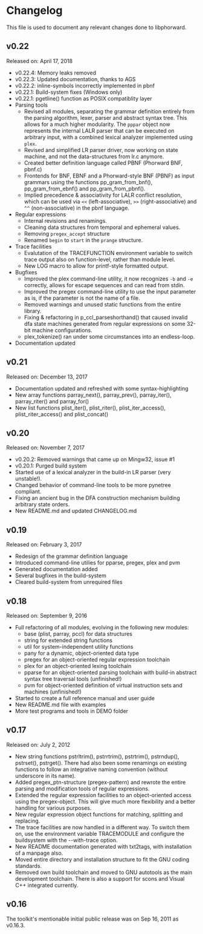 # Changelog

This file is used to document any relevant changes done to libphorward.

## v0.22

Released on: April 17, 2018

- v0.22.4: Memory leaks removed
- v0.22.3: Updated documentation, thanks to AGS
- v0.22.2: inline-symbols incorrectly implemented in pbnf
- v0.22.1: Build-system fixes (Windows only)
- v0.22.1: pgetline() function as POSIX compatiblity layer
- Parsing tools
  - Revised all modules, separating the grammar definition entirely from the
    parsing algorithm, lexer, parser and abstract syntax tree. This allows for
    a much higher modularity. The ``pppar`` object now represents the internal
    LALR parser that can be executed on arbitrary input, with a combined lexical
    analyzer implemented using ``plex``.
  - Revised and simplified LR parser driver, now working on state machine, and
    not the data-structures from lr.c anymore.
  - Created better definition language called PBNF (Phorward BNF, pbnf.c)
  - Frontends for BNF, EBNF and a Phorward-style BNF (PBNF) as input grammars
    using the functions pp_gram_from_bnf(), pp_gram_from_ebnf() and
    pp_gram_from_pbnf().
  - Implied precedence & associativity for LALR conflict resolution, which can
    be used via ``<<`` (left-associative), ``>>`` (right-associative) and
    ``^^`` (non-associative) in the pbnf language.
- Regular expressions
  - Internal revisions and renamings.
  - Cleaning data structures from temporal and ephemeral values.
  - Removing ``pregex_accept`` structure
  - Renamed ``begin`` to ``start`` in the ``prange`` structure.
- Trace facilities
  - Evalutation of the TRACEFUNCTION environment variable to switch trace output
    also on function-level, rather than module level.
  - New LOG macro to allow for printf-style formatted output.
- Bugfixes
  - Improved the plex command-line utility, it now recognizes `-b` and `-e`
    correctly, allows for escape sequences and can read from stdin.
  - Improved the pregex command-line utility to use the input parameter as is,
    if the parameter is not the name of a file.
  - Removed warnings and unused static functions from the entire library.
  - Fixing & refactoring in p_ccl_parseshorthand() that caused invalid dfa state
    machines generated from regular expressions on some 32-bit machine
    configurations.
  - plex_tokenize() ran under some circumstances into an endless-loop.
- Documentation updated

## v0.21

Released on: December 13, 2017

- Documentation updated and refreshed with some syntax-highlighting
- New array functions parray_next(), parray_prev(), parray_iter(), parray_riter() and parray_for()
- New list functions plist_iter(), plist_riter(), plist_iter_access(), plist_riter_access() and plist_concat()

## v0.20

Released on: November 7, 2017

- v0.20.2: Removed warnings that came up on Mingw32, issue #1
- v0.20.1: Purged build system
- Started use of a lexical analyzer in the build-in LR parser (very unstable!).
- Changed behavior of command-line tools to be more pynetree compliant.
- Fixing an ancient bug in the DFA construction mechanism building arbitrary
  state orders.
- New README.md and updated CHANGELOG.md

## v0.19

Released on: February 3, 2017

- Redesign of the grammar definition language
- Introduced command-line utilies for pparse, pregex, plex and pvm
- Generated documentation added
- Several bugfixes in the build-system
- Cleared build-system from unrequired files

## v0.18

Released on: September 9, 2016

-  Full refactoring of all modules, evolving in the following new modules:
   - base (plist, parray, pccl) for data structures
   - string for extended string functions
   - util for system-independent utility functions
   - pany for a dynamic, object-oriented data type
   - pregex for an object-oriented regular expression toolchain
   - plex for an object-oriented lexing toolchain
   - pparse for an object-oriented parsing toolchain with build-in
     abstract syntax tree traversal tools (unfinished!)
   - pvm for object-oriented definition of virtual instruction sets and
     machines (unfinished!)
- Started to create a full reference manual and user guide
- New README.md file with examples
- More test programs and tools in DEMO folder

## v0.17

Released on: July 2, 2012

- New string functions pstrltrim(), pstrrtrim(), pstrtrim(), pstrndup(),
  pstrset(), pstrget(). There had also been some renamings on existing
  functions to follow an integrative naming convention (without underscore
  in its name).
- Added pregex_ptn-structure (pregex-pattern) and rewrote the entire
  parsing and modification tools of regular expressions.
- Extended the regular expression facilities to an object-oriented access
  using the pregex-object. This will give much more flexibility and a
  better handling for various purposes.
- New regular expression object functions for matching, splitting and replacing.
- The trace facilities are now handled in a different way. To switch them on,
  use the environment variable TRACEMODULE and configure the buildsystem with
  the --with-trace option.
- New README documentation generated with txt2tags, with installation of a
  manpage also.
- Moved entire directory and installation structure to fit the GNU coding
  standards.
- Removed own build toolchain and moved to GNU autotools as the main development
  toolchain. There is also a support for scons and Visual C++ integrated
  currently.

## v0.16

The toolkit's mentionable initial public release was on Sep 16, 2011 as v0.16.3.
